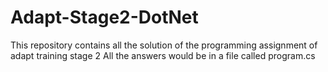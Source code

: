 # Adapt-Stage2-DotNet
This repository contains all the solution of the programming assignment of adapt training stage 2 
All the answers would be in a file called program.cs
